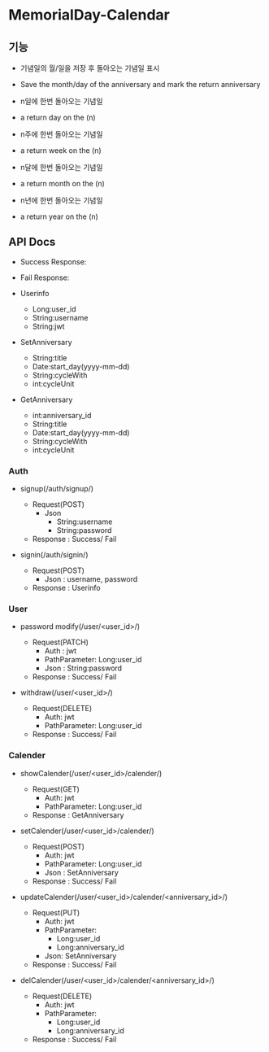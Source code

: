 # MemorialDay-Calendar

## 기능

* 기념일의 월/일을 저장 후 돌아오는 기념일 표시
* Save the month/day of the anniversary and mark the return anniversary

* n일에 한번 돌아오는 기념일
* a return day on the (n)

* n주에 한번 돌아오는 기념일
* a return week on the (n)

* n달에 한번 돌아오는 기념일
* a return month on the (n)

* n년에 한번 돌아오는 기념일
* a return year on the (n)

## API Docs

* Success Response: 
* Fail Response: 

* Userinfo
   * Long:user_id
   * String:username
   * String:jwt

* SetAnniversary
   * String:title
   * Date:start_day(yyyy-mm-dd)
   * String:cycleWith
   * int:cycleUnit  

* GetAnniversary
   * int:anniversary_id
   * String:title
   * Date:start_day(yyyy-mm-dd)
   * String:cycleWith
   * int:cycleUnit 

### Auth

* signup(/auth/signup/)
    * Request(POST)
        * Json
            * String:username
            * String:password  
    * Response : Success/ Fail

* signin(/auth/signin/)
    * Request(POST)
        * Json : username, password  
    * Response : Userinfo

### User

* password modify(/user/&#60;user_id&#62;/)
    * Request(PATCH)
        * Auth : jwt
        * PathParameter: Long:user_id
        * Json : String:password
    * Response : Success/ Fail

* withdraw(/user/&#60;user_id&#62;/)
    * Request(DELETE)
        * Auth: jwt
        * PathParameter: Long:user_id
    * Response : Success/ Fail

### Calender

* showCalender(/user/&#60;user_id&#62;/calender/)
    * Request(GET)
        * Auth: jwt
        * PathParameter: Long:user_id
    * Response : GetAnniversary

* setCalender(/user/&#60;user_id&#62;/calender/)
    * Request(POST)
        * Auth: jwt
        * PathParameter: Long:user_id
        * Json : SetAnniversary
    * Response : Success/ Fail

* updateCalender(/user/&#60;user_id&#62;/calender/&#60;anniversary_id&#62;/)
    * Request(PUT)
        * Auth: jwt
        * PathParameter: 
            * Long:user_id
            * Long:anniversary_id 
        * Json: SetAnniversary
    * Response : Success/ Fail

* delCalender(/user/&#60;user_id&#62;/calender/&#60;anniversary_id&#62;/)
    * Request(DELETE)
        * Auth: jwt
        * PathParameter: 
            * Long:user_id
            * Long:anniversary_id 
    * Response : Success/ Fail
